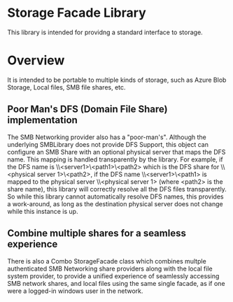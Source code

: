 # Storage Facade Library

This library is intended for providng a standard interface to storage.

# Overview

It is intended to be portable to multiple kinds of storage, such as Azure Blob Storage, Local files, SMB file shares, etc.

## Poor Man's DFS (Domain File Share) implementation

The SMB Networking provider also has a "poor-man's". Although the underlying SMBLibrary does not provide  DFS Support, this object can configure an SMB Share with an optional physical server that maps the DFS name. This mapping is handled transparently by the library. For example, if the DFS name is \\\\\<server1>\\\<path1>\\\<path2> which is the DFS share for \\\\\<physical server 1>\\\<path2>, if the DFS name \\\\\<server1>\\\<path1> is mapped to the physical server \\\\\<physical server 1> (where \<path2> is the share name), this library will correctly resolve all the DFS files transparently. So while this library cannot automatically resolve DFS names, this provides a work-around, as long as the destination physical server does not change while this instance is up.

## Combine multiple shares for a seamless experience

There is also a Combo StorageFacade class which combines multple authenticated SMB Networking share providers along with the local file system provider, to provide a unified experience of seamlessly accessing SMB network shares, and local files using the same single facade, as if one were a logged-in windows user in the network.
